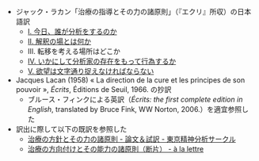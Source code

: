 - ジャック・ラカン「治療の指導とその力の諸原則」（『エクリ』所収）の日本語訳
	- [I. 今日、誰が分析をするのか](https://github.com/kyonenya/la-direction-de-la-cure/blob/main/1_%E4%BB%8A%E6%97%A5%E3%80%81%E8%AA%B0%E3%81%8C%E5%88%86%E6%9E%90%E3%82%92%E3%81%99%E3%82%8B%E3%81%AE%E3%81%8B.md)
	- [II. 解釈の場とは何か](https://github.com/kyonenya/la-direction-de-la-cure/blob/main/2_%E8%A7%A3%E9%87%88%E3%81%AE%E5%A0%B4%E3%81%A8%E3%81%AF%E4%BD%95%E3%81%8B.md)
	- III. 転移を考える場所はどこか
	- [IV. いかにして分析家の存在をもって行為するか](https://github.com/kyonenya/la-direction-de-la-cure/blob/main/4_%E3%81%84%E3%81%8B%E3%81%AB%E3%81%97%E3%81%A6%E5%88%86%E6%9E%90%E5%AE%B6%E3%81%AE%E5%AD%98%E5%9C%A8%E3%82%92%E3%82%82%E3%81%A3%E3%81%A6%E8%A1%8C%E7%82%BA%E3%81%99%E3%82%8B%E3%81%8B.md)
	- [V. 欲望は文字通り捉えなければならない](https://github.com/kyonenya/la-direction-de-la-cure/blob/main/5_%E6%AC%B2%E6%9C%9B%E3%81%AF%E6%96%87%E5%AD%97%E9%80%9A%E3%82%8A%E6%8D%89%E3%81%88%E3%81%AA%E3%81%91%E3%82%8C%E3%81%B0%E3%81%AA%E3%82%89%E3%81%AA%E3%81%84%20.md)
- Jacques Lacan (1958) « La direction de la cure et les principes de son pouvoir », *Écrits*, Éditions de Seuil, 1966. の抄訳
    - ブルース・フィンクによる英訳（*Écrits: the first complete edition in English*, translated by Bruce Fink, WW Norton, 2006.）を適宜参照した
- 訳出に際して以下の既訳を参照した
	- [治療の方針とその力の諸原則 - 論文＆試訳 - 東京精神分析サークル](https://cercle-psychanalytique.com/novel/cate2-5.html)
	- [治療の方向付けとその能力の諸原則（断片） - à la lettre](https://psychanalyse.hatenablog.com/entry/20041117/p1)
